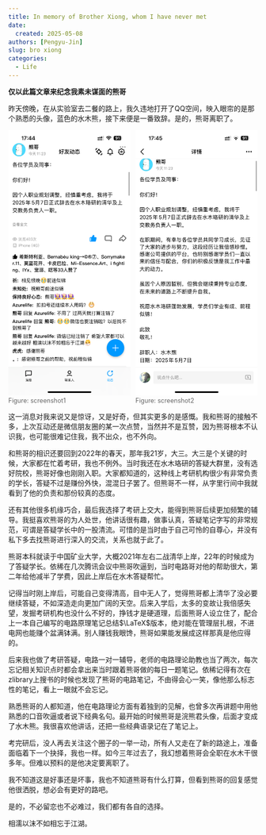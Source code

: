 ```yaml
---
title: In memory of Brother Xiong, whom I have never met
date: 
  created: 2025-05-08
authors: [Pengyu-Jin]
slug: bro xiong
categories:
  - Life
---
```


**仅以此篇文章来纪念我素未谋面的熊哥**

<!-- more -->

昨天傍晚，在从实验室去二餐的路上，我久违地打开了QQ空间，映入眼帘的是那个熟悉的头像，蓝色的水木熊，接下来便是一番致辞。是的，熊哥离职了。

<!-- <figure markdown="span">
  ![xiongge](./figs/x1.png){width="300"}
  <figcaption style="font-size: 0.9em; color: #666;">Figure: screenshot1 </figcaption>
</figure> -->

<div style="display: flex; justify-content: space-between; gap: 10px;">
  <figure markdown="span"; style="margin: 0;">
    <img src="./figs/x1.png" alt="xiongge2" width="300">
    <figcaption style="font-size: 0.9em; color: #666;">Figure: screenshot1</figcaption>
  </figure>

  <figure style="margin: 0;">
    <img src="./figs/x2.png" alt="xiongge2" width="300">
    <figcaption style="font-size: 0.9em; color: #666;">Figure: screenshot2</figcaption>
  </figure>
</div>

这一消息对我来说又是惊讶，又是好奇，但其实更多的是感慨。我和熊哥的接触不多，上次互动还是微信朋友圈的某一次点赞，当然并不是互赞，因为熊哥根本不认识我，也可能很难记住我，我不出众，也不外向。

和熊哥的相识还要回到2022年的春天，那年我21岁，大三。大三是个关键的时候，大家都在忙着考研，我也不例外。当时我还在水木珞研的答疑大群里，没有选好院校，熊哥好像也刚刚入职。大家都知道的，这种线上考研机构很少有非常负责的学长，答疑不过是赚份外快，混混日子罢了。但熊哥不一样，从字里行间中我就看到了他的负责和那份较真的态度。

还有其他很多机缘巧合，最后我选择了考研上交大，能得到熊哥后续更加频繁的辅导。我挺喜欢熊哥的为人处世，他讲话很有趣，做事认真，答疑笔记字写的非常规范，可谓是答疑学长中的一股清流。可惜的是当时由于自己可怜的自尊心，并没有私下多去找熊哥进行深入的交流，关系也就于此了。

熊哥本科就读于中国矿业大学，大概2021年左右二战清华上岸，22年的时候成为了答疑学长。依稀在几次腾讯会议中熊哥吹逼到，当时电路哥对他的帮助很大，第二年给他减半了学费，因此上岸后在水木答疑帮忙。

记得当时刚上岸后，可能自己变得清高，目中无人了，觉得熊哥都上清华了没必要继续答疑，不如深造走向更加广阔的天空。后来入学后，太多的变故让我倍感失望，发掘考研机构也没什么不好的，挣钱才是硬道理，后面熊哥人设立住了，配合上一本自己编写的电路原理笔记总结$\LaTeX$版本，绝对能在管理层扎根，不进电网也能赚个盆满钵满。别人赚钱我眼馋，熊哥如果能发展成这样那真是他应得的。

后来我也做了考研答疑，电路一对一辅导，老师的电路理论助教也当了两次，每次忘记相关知识点时都会拿出来当时跟着熊哥做的每日一题笔记。依稀记得有次在zlibrary上搜书的时候也发现了熊哥的电路笔记，不由得会心一笑，像他那么标志性的笔记，看上一眼就不会忘记。

熟悉熊哥的人都知道，他在电路理论方面有着独到的见解，也曾多次再讲题中用他熟悉的口音吹逼或者说下经典名句。最开始的时候熊哥是浣熊君头像，后面才变成了水木熊。我很喜欢他讲话，还把一些经典语录记在了笔记上。

考完研后，没人再去关注这个圈子的一举一动，所有人又走在了新的路途上，准备面临着下一个抉择，我也一样。如今三年过去了，我幻想着熊哥会全职在水木干很多年。但难以预料的是他决定要离职了。

我不知道这是好事还是坏事，我也不知道熊哥有什么打算，但看到熊哥的回复感觉他很洒脱，想必会有更好的路吧。

是的，不必留恋也不必难过，我们都有各自的选择。

相濡以沫不如相忘于江湖。




